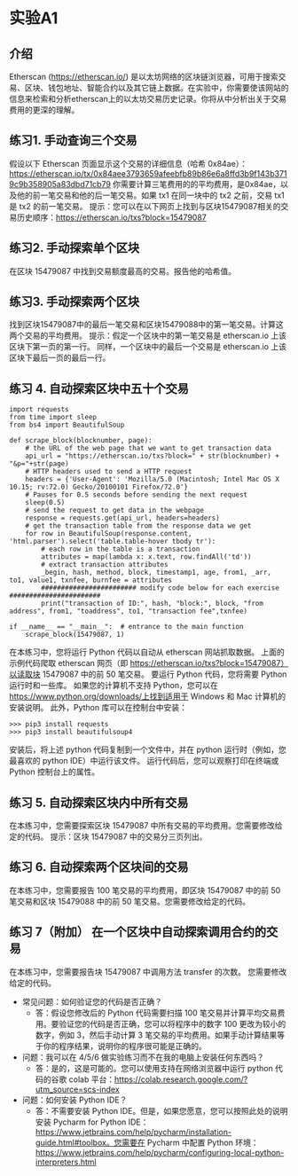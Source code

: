 
实验A1
===

介绍
---

Etherscan (https://etherscan.io/) 是以太坊网络的区块链浏览器，可用于搜索交易、区块、钱包地址、智能合约以及其它链上数据。在实验中，你需要使该网站的信息来检索和分析etherscan上的以太坊交易历史记录。你将从中分析出关于交易费用的更深的理解。

练习1. 手动查询三个交易
---

假设以下 Etherscan 页面显示这个交易的详细信息（哈希 0x84ae）：
https://etherscan.io/tx/0x84aee3793659afeebfb89b86e6a8ffd3b9f143b3719c9b358905a83dbd71cb79
你需要计算三笔费用的的平均费用，是0x84ae，以及他的前一笔交易和他的后一笔交易。如果 tx1 在同一块中的 tx2 之前，交易 tx1 是 tx2 的前一笔交易。
提示：您可以在以下网页上找到与区块15479087相关的交易历史顺序：https://etherscan.io/txs?block=15479087

练习2. 手动探索单个区块
---

在区块 15479087 中找到交易额度最高的交易。报告他的哈希值。

练习3. 手动探索两个区块
---

找到区块15479087中的最后一笔交易和区块15479088中的第一笔交易。计算这两个交易的平均费用。
提示：假定一个区块中的第一笔交易是 etherscan.io 上该区块下第一页的第一行。 同样，一个区块中的最后一个交易是 etherscan.io 上该区块下最后一页的最后一行。

练习 4. 自动探索区块中五十个交易
---

```
import requests
from time import sleep
from bs4 import BeautifulSoup

def scrape_block(blocknumber, page):
    # the URL of the web page that we want to get transaction data
    api_url = "https://etherscan.io/txs?block=" + str(blocknumber) + "&p="+str(page)
    # HTTP headers used to send a HTTP request
    headers = {'User-Agent': 'Mozilla/5.0 (Macintosh; Intel Mac OS X 10.15; rv:72.0) Gecko/20100101 Firefox/72.0'}
    # Pauses for 0.5 seconds before sending the next request
    sleep(0.5)
    # send the request to get data in the webpage
    response = requests.get(api_url, headers=headers)
    # get the transaction table from the response data we get
    for row in BeautifulSoup(response.content, 'html.parser').select('table.table-hover tbody tr'):
        # each row in the table is a transaction
        attributes = map(lambda x: x.text, row.findAll('td'))
        # extract transaction attributes
        _begin, hash, method, block, timestamp1, age, from1, _arr, to1, value1, txnfee, burnfee = attributes
        ######################## modify code below for each exercise #######################
        print("transaction of ID:", hash, "block:", block, "from address", from1, "toaddress", to1, "transaction fee",txnfee)

if __name__ == "__main__":  # entrance to the main function
    scrape_block(15479087, 1)
```

在本练习中，您将运行 Python 代码以自动从 etherscan 网站抓取数据。 上面的示例代码爬取 etherscan 网页（即 https://etherscan.io/txs?block=15479087）以读取块 15479087 中的前 50 笔交易。
要运行 Python 代码，您将需要 Python 运行时和一些库。 如果您的计算机不支持 Python，您可以在 https://www.python.org/downloads/上找到适用于 Windows 和 Mac 计算机的安装说明。 此外，Python 库可以在控制台中安装：

```
>>> pip3 install requests
>>> pip3 install beautifulsoup4
```

安装后，将上述 python 代码复制到一个文件中，并在 python 运行时（例如，您最喜欢的 python IDE）中运行该文件。 运行代码后，您可以观察打印在终端或 Python 控制台上的属性。

练习 5. 自动探索区块内中所有交易
---

在本练习中，您需要探索区块 15479087 中所有交易的平均费用。您需要修改给定的代码。
提示：区块 15479087 中的交易分三页列出。

练习 6. 自动探索两个区块间的交易
---

在本练习中，您需要报告 100 笔交易的平均费用，即区块 15479087 中的前 50 笔交易和区块 15479088 中的前 50 笔交易。您需要修改给定的代码。

练习 7（附加） 在一个区块中自动探索调用合约的交易
---

在本练习中，您需要报告块 15479087 中调用方法 transfer 的次数。 您需要修改给定的代码。

- 常见问题：如何验证您的代码是否正确？
    - 答：假设您修改后的 Python 代码需要扫描 100 笔交易并计算平均交易费用。要验证您的代码是否正确，您可以将程序中的数字 100 更改为较小的数字，例如 3，然后手动计算 3 笔交易的平均费用。如果手动计算结果等于你的程序结果，说明你的程序很可能是正确的。
- 问题：我可以在 4/5/6 做实验练习而不在我的电脑上安装任何东西吗？
    - 答：是的，这是可能的。您可以使用支持在网络浏览器中运行 python 代码的谷歌 colab 平台：https://colab.research.google.com/?utm_source=scs-index
- 问题：如何安装 Python IDE？
    - 答：不需要安装 Python IDE。但是，如果您愿意，您可以按照此处的说明安装 Pycharm for Python IDE：https://www.jetbrains.com/help/pycharm/installation-guide.html#toolbox。您需要在 Pycharm 中配置 Python 环境：https://www.jetbrains.com/help/pycharm/configuring-local-python-interpreters.html
